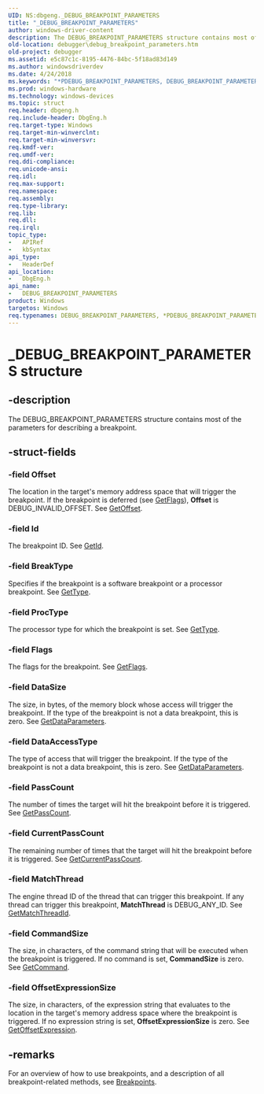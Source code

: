 ```yaml
---
UID: NS:dbgeng._DEBUG_BREAKPOINT_PARAMETERS
title: "_DEBUG_BREAKPOINT_PARAMETERS"
author: windows-driver-content
description: The DEBUG_BREAKPOINT_PARAMETERS structure contains most of the parameters for describing a breakpoint.
old-location: debugger\debug_breakpoint_parameters.htm
old-project: debugger
ms.assetid: e5c87c1c-8195-4476-84bc-5f18ad83d149
ms.author: windowsdriverdev
ms.date: 4/24/2018
ms.keywords: "*PDEBUG_BREAKPOINT_PARAMETERS, DEBUG_BREAKPOINT_PARAMETERS, DEBUG_BREAKPOINT_PARAMETERS structure [Windows Debugging], PDEBUG_BREAKPOINT_PARAMETERS, PDEBUG_BREAKPOINT_PARAMETERS structure pointer [Windows Debugging], Structures_ad5f0e1f-7d6f-498d-80a0-1275ca3cb016.xml, _DEBUG_BREAKPOINT_PARAMETERS, dbgeng/DEBUG_BREAKPOINT_PARAMETERS, dbgeng/PDEBUG_BREAKPOINT_PARAMETERS, debugger.debug_breakpoint_parameters"
ms.prod: windows-hardware
ms.technology: windows-devices
ms.topic: struct
req.header: dbgeng.h
req.include-header: DbgEng.h
req.target-type: Windows
req.target-min-winverclnt: 
req.target-min-winversvr: 
req.kmdf-ver: 
req.umdf-ver: 
req.ddi-compliance: 
req.unicode-ansi: 
req.idl: 
req.max-support: 
req.namespace: 
req.assembly: 
req.type-library: 
req.lib: 
req.dll: 
req.irql: 
topic_type:
-	APIRef
-	kbSyntax
api_type:
-	HeaderDef
api_location:
-	DbgEng.h
api_name:
-	DEBUG_BREAKPOINT_PARAMETERS
product: Windows
targetos: Windows
req.typenames: DEBUG_BREAKPOINT_PARAMETERS, *PDEBUG_BREAKPOINT_PARAMETERS
---
```


# _DEBUG_BREAKPOINT_PARAMETERS structure


## -description


The DEBUG_BREAKPOINT_PARAMETERS structure contains most of the parameters for describing a breakpoint.


## -struct-fields




### -field Offset

The location in the target's memory address space that will trigger the breakpoint.  If the breakpoint is deferred (see <a href="https://msdn.microsoft.com/library/windows/hardware/ff546791">GetFlags</a>), <b>Offset</b> is DEBUG_INVALID_OFFSET.  See <a href="https://msdn.microsoft.com/library/windows/hardware/ff548008">GetOffset</a>.


### -field Id

The breakpoint ID.  See <a href="https://msdn.microsoft.com/library/windows/hardware/ff546827">GetId</a>.


### -field BreakType

Specifies if the breakpoint is a software breakpoint or a processor breakpoint.  See <a href="https://msdn.microsoft.com/library/windows/hardware/jj991813">GetType</a>.


### -field ProcType

The processor type for which the breakpoint is set.  See <a href="https://msdn.microsoft.com/library/windows/hardware/jj991813">GetType</a>.


### -field Flags

The flags for the breakpoint.  See <a href="https://msdn.microsoft.com/library/windows/hardware/ff546791">GetFlags</a>.


### -field DataSize

The size, in bytes, of the memory block whose access will trigger the breakpoint.  If the type of the breakpoint is not a data breakpoint, this is zero.  See <a href="https://msdn.microsoft.com/library/windows/hardware/ff546557">GetDataParameters</a>.


### -field DataAccessType

The type of access that will trigger the breakpoint.  If the type of the breakpoint is not a data breakpoint, this is zero.  See <a href="https://msdn.microsoft.com/library/windows/hardware/ff546557">GetDataParameters</a>.


### -field PassCount

The number of times the target will hit the breakpoint before it is triggered.  See <a href="https://msdn.microsoft.com/library/windows/hardware/ff548104">GetPassCount</a>.


### -field CurrentPassCount

The remaining number of times that the target will hit the breakpoint before it is triggered.  See <a href="https://msdn.microsoft.com/library/windows/hardware/ff545769">GetCurrentPassCount</a>.


### -field MatchThread

The engine thread ID of the thread that can trigger this breakpoint.  If any thread can trigger this breakpoint, <b>MatchThread</b> is DEBUG_ANY_ID.  See <a href="https://msdn.microsoft.com/library/windows/hardware/ff547074">GetMatchThreadId</a>.


### -field CommandSize

The size, in characters, of the command string that will be executed when the breakpoint is triggered.  If no command is set, <b>CommandSize</b> is zero.  See <a href="https://msdn.microsoft.com/library/windows/hardware/ff545677">GetCommand</a>.


### -field OffsetExpressionSize

The size, in characters, of the expression string that evaluates to the location in the target's memory address space where the breakpoint is triggered.  If no expression string is set, <b>OffsetExpressionSize</b> is zero.  See <a href="https://msdn.microsoft.com/library/windows/hardware/ff548048">GetOffsetExpression</a>.


## -remarks



For an overview of how to use breakpoints, and a description of all breakpoint-related methods, see <a href="https://msdn.microsoft.com/library/windows/hardware/ff538928">Breakpoints</a>.



